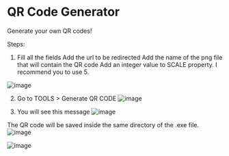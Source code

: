 # QR Code Generator
Generate your own QR codes!

Steps:

1. Fill all the fields
Add the url to be redirected
Add the name of the png file that will contain the QR code
Add an integer value to SCALE property. I recommend you to use 5.

![image](https://user-images.githubusercontent.com/89426850/176270287-036ebe2f-48dc-4d11-9715-832c95eb24e6.png)





















2. Go to TOOLS > Generate QR CODE
![image](https://user-images.githubusercontent.com/89426850/176270368-8b2f4496-5ad1-4afc-ad1c-907b225accaf.png)
















3. You will see this message
![image](https://user-images.githubusercontent.com/89426850/176270408-10f1ce08-a00a-4d16-85f8-cb94a534daa1.png)













The QR code will be saved inside the same directory of the .exe file.
![image](https://user-images.githubusercontent.com/89426850/176270591-0c3652f4-bb2b-4343-83be-c456a1c73cc5.png)



















![image](https://user-images.githubusercontent.com/89426850/176270665-7b3fc4f9-eb13-4186-a1b5-8656ead59b6c.png)
